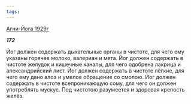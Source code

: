 ```yaml
---
tags:
---
```



[Агни-Йога 1929г](/agni/1929)



___172___

Йог должен содержать дыхательные органы в чистоте, для чего ему указаны горячее молоко, валериан и мята. Йог должен содержать в чистоте желудок и кишечные каналы, для чего одобрена лакрица и александрийский лист. Йог должен содержать в чистоте лёгкие, для чего ему дано алоэ и умелое обращение со смолою. Йог должен содержать в чистоте всепроникающую сому, для чего он должен употреблять мускус. Под чистотою разумеется и здоровая крепость желёз.
